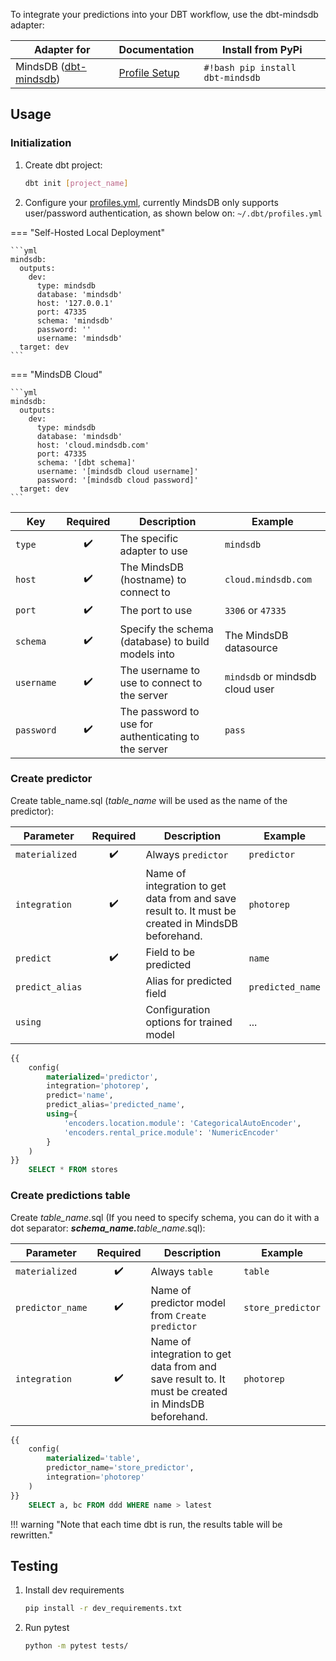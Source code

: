 To integrate your predictions into your DBT workflow, use the dbt-mindsdb adapter:

| Adapter for                                                     | Documentation                                     | Install from PyPi                |
| --------------------------------------------------------------- | ------------------------------------------------- | -------------------------------- |
| MindsDB ([dbt-mindsdb](https://github.com/mindsdb/dbt-mindsdb)) | [Profile Setup](/connect/dbt/#initialization) | `#!bash pip install dbt-mindsdb` |

## Usage

### Initialization

1. Create dbt project:

   ```bash
   dbt init [project_name]
   ```

2. Configure your [profiles.yml](/connect/dbt-mindsdb-profile), 
   currently MindsDB only supports user/password authentication, as shown below on: `~/.dbt/profiles.yml`

=== "Self-Hosted Local Deployment"

    ```yml
    mindsdb:
      outputs:
        dev:
          type: mindsdb
          database: 'mindsdb'
          host: '127.0.0.1'
          port: 47335
          schema: 'mindsdb'
          password: ''
          username: 'mindsdb'
      target: dev
    ```

=== "MindsDB Cloud"

    ```yml
    mindsdb:
      outputs:
        dev:
          type: mindsdb
          database: 'mindsdb'
          host: 'cloud.mindsdb.com'
          port: 47335
          schema: '[dbt schema]'
          username: '[mindsdb cloud username]'
          password: '[mindsdb cloud password]'
      target: dev
    ```

| Key        | Required | Description                                          | Example                         |
| ---------- | :------: | ---------------------------------------------------- | ------------------------------- |
| `type`     |    ✔️    | The specific adapter to use                          | `mindsdb`                       |
| `host`     |    ✔️    | The MindsDB (hostname) to connect to                 | `cloud.mindsdb.com`             |
| `port`     |    ✔️    | The port to use                                      | `3306` or `47335`               |
| `schema`   |    ✔️    | Specify the schema (database) to build models into   | The MindsDB datasource          |
| `username` |    ✔️    | The username to use to connect to the server         | `mindsdb` or mindsdb cloud user |
| `password` |    ✔️    | The password to use for authenticating to the server | `pass`                          |

### Create predictor

Create table_name.sql (<em>table_name</em> will be used as the name of the predictor):

| Parameter       | Required | Description                                                                                        | Example          |
| --------------- | :------: | -------------------------------------------------------------------------------------------------- | ---------------- |
| `materialized`  |    ✔️    | Always `predictor`                                                                                 | `predictor`      |
| `integration`   |    ✔️    | Name of integration to get data from and save result to. It must be created in MindsDB beforehand. | `photorep`       |
| `predict`       |    ✔️    | Field to be predicted                                                                              | `name`           |
| `predict_alias` |          | Alias for predicted field                                                                          | `predicted_name` |
| `using`         |          | Configuration options for trained model                                                            | ...              |

```sql
{{
    config(
        materialized='predictor',
        integration='photorep',
        predict='name',
        predict_alias='predicted_name',
        using={
            'encoders.location.module': 'CategoricalAutoEncoder',
            'encoders.rental_price.module': 'NumericEncoder'
        }
    )
}}
    SELECT * FROM stores
```

### Create predictions table

Create <em>table_name</em>.sql (If you need to specify schema, you can do it with a dot separator: <em><strong>schema_name.</strong>table_name</em>.sql):

| Parameter        | Required | Description                                                                                        | Example           |
| ---------------- | :------: | -------------------------------------------------------------------------------------------------- | ----------------- |
| `materialized`   |    ✔️    | Always `table`                                                                                     | `table`           |
| `predictor_name` |    ✔️    | Name of predictor model from `Create predictor`                                                    | `store_predictor` |
| `integration`    |    ✔️    | Name of integration to get data from and save result to. It must be created in MindsDB beforehand. | `photorep`        |

```sql
{{
    config(
        materialized='table',
        predictor_name='store_predictor',
        integration='photorep'
    )
}}
    SELECT a, bc FROM ddd WHERE name > latest
```

!!! warning "Note that each time dbt is run, the results table will be rewritten."

## Testing

1. Install dev requirements

   ```bash
   pip install -r dev_requirements.txt
   ```

2. Run pytest

   ```bash
   python -m pytest tests/
   ```
